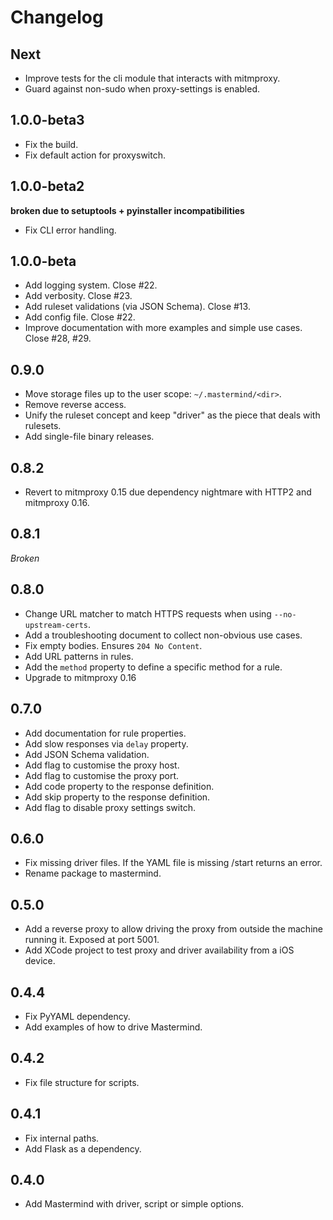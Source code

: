 # Changelog

## Next

* Improve tests for the cli module that interacts with mitmproxy.
* Guard against non-sudo when proxy-settings is enabled.

## 1.0.0-beta3

* Fix the build.
* Fix default action for proxyswitch.

## 1.0.0-beta2

**broken due to setuptools + pyinstaller incompatibilities**

* Fix CLI error handling.

## 1.0.0-beta

* Add logging system. Close #22.
* Add verbosity. Close #23.
* Add ruleset validations (via JSON Schema). Close #13.
* Add config file. Close #22.
* Improve documentation with more examples and simple use cases. Close #28, #29.

## 0.9.0

* Move storage files up to the user scope: `~/.mastermind/<dir>`.
* Remove reverse access.
* Unify the ruleset concept and keep "driver" as the piece that deals with rulesets.
* Add single-file binary releases.


## 0.8.2

* Revert to mitmproxy 0.15 due dependency nightmare with HTTP2 and mitmproxy 0.16.

## 0.8.1

_Broken_

## 0.8.0

* Change URL matcher to match HTTPS requests when using `--no-upstream-certs`.
* Add a troubleshooting document to collect non-obvious use cases.
* Fix empty bodies.  Ensures `204 No Content`.
* Add URL patterns in rules.
* Add the `method` property to define a specific method for a rule.
* Upgrade to mitmproxy 0.16

## 0.7.0

* Add documentation for rule properties.
* Add slow responses via `delay` property.
* Add JSON Schema validation.
* Add flag to customise the proxy host.
* Add flag to customise the proxy port.
* Add code property to the response definition.
* Add skip property to the response definition.
* Add flag to disable proxy settings switch.

## 0.6.0

* Fix missing driver files.  If the YAML file is missing /start returns an error.
* Rename package to mastermind.

## 0.5.0

* Add a reverse proxy to allow driving the proxy from outside the machine running it.  Exposed at port 5001.
* Add XCode project to test proxy and driver availability from a iOS device.

## 0.4.4

* Fix PyYAML dependency.
* Add examples of how to drive Mastermind.

## 0.4.2

* Fix file structure for scripts.

## 0.4.1

* Fix internal paths.
* Add Flask as a dependency.

## 0.4.0

* Add Mastermind with driver, script or simple options.
